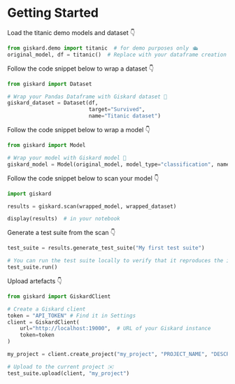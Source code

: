 # Getting Started

Load the titanic demo models and dataset 👇
```python
from giskard.demo import titanic  # for demo purposes only 🛳️
original_model, df = titanic()  # Replace with your dataframe creation
```

Follow the code snippet below to wrap a dataset 👇
```python
from giskard import Dataset

# Wrap your Pandas Dataframe with Giskard dataset 🎁
giskard_dataset = Dataset(df,
                          target="Survived",
                          name="Titanic dataset")

```

Follow the code snippet below to wrap a model 👇
```python
from giskard import Model

# Wrap your model with Giskard model 🎁
giskard_model = Model(original_model, model_type="classification", name="Titanic model")
```

Follow the code snippet below to scan your model 👇
```python
import giskard

results = giskard.scan(wrapped_model, wrapped_dataset)

display(results)  # in your notebook

```

Generate a test suite from the scan 👇
```python
test_suite = results.generate_test_suite("My first test suite")

# You can run the test suite locally to verify that it reproduces the issues
test_suite.run()
```

Upload artefacts 👇
```python
from giskard import GiskardClient

# Create a Giskard client
token = "API_TOKEN" # Find it in Settings
client = GiskardClient(
    url="http://localhost:19000",  # URL of your Giskard instance
    token=token
)

my_project = client.create_project("my_project", "PROJECT_NAME", "DESCRIPTION")

# Upload to the current project ✉️
test_suite.upload(client, "my_project")
```
